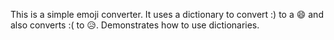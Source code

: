 This is a simple emoji converter. It uses a dictionary to convert :) to a 😄 and also converts :( to 😥. Demonstrates how to use dictionaries.
